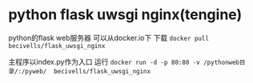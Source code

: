 # python flask uwsgi nginx(tengine)
 python的flask web服务器
 可以从docker.io下 下载
 ```docker pull  becivells/flask_uwsgi_nginx```
 
 主程序以index.py作为入口
 运行
 ```docker run -d -p 80:80 -v /pythonweb目录/:/pyweb/  becivells/flask_uwsgi_nginx```